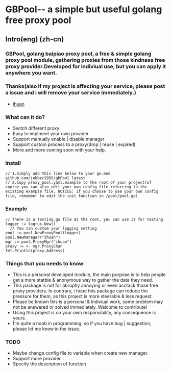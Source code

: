 # GBPool-- a simple but useful golang free proxy pool
## Intro(eng) (zh-cn)
### GBPool, golang baipiao proxy pool, a free & simple golang proxy pool module, gathering proxies from those kindness free proxy provider.Developed for indiviual use, but you can apply it anywhere you want.
### Thanks(also if my project is affecting your service, please post a issue and i will remove your service immediately.)
- [ihuan](https://ip.ihuan.me/)

### What can it do?
- Switch different proxy 
- Easy to implment your own provider
- Support manually enable | disable manager
- Support custom process to a proxy(drop | reuse | expired)
- More and more coming soon with your help.

### Install

    // 1.Simply add this line below to your go.mod
    github.com/jobber2955/gbPool latest
    // 2.Copy proxy_pool.yaml.example to the root of your project(of course you can also edit your own config file referring to the existing example file. NOTICE: if you choose to use your own config file, remember to edit the init function in /pool/pool.go)

### Example

    // There is a testing.go file at the root, you can use it for testing
    logger := logrus.New()
      // You can custom your logging setting
    pool := pool.NewProxyPool(logger)
    pool.NewManager("ihuan")
    mgr := pool.ProxyMgr["ihuan"]
    proxy := <- mgr.ProxyChan
    fmt.Println(proxy.Address)

### Things that you needs to know
- This is a personal developed module, the main purpose is to help people get a more statble & anonymous way to gather the data they need.
- This package is not for abruptly annoying or even acctack those free proxy providers. In contrary, i hope this package can reduce the pressure for them, as this project is more steerable & less request.
- Please be known this is a personal & indiviual work, some problem may not be answered or solved immediately. Welcome to contribute!
- Using this project is on your own responsibility, any consequence is yours.
- I'm quite a noob in programming, so if you have bug | suggestion, please let me know in the issue.

### TODO
- Maybe change config file to variable when create new manager.
- Support more provider
- Specify the description of function
